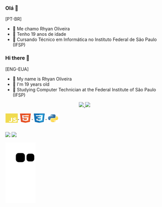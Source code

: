 ### Olá 👋

[PT-BR]
- 🔭 Me chamo Rhyan Oliveira
- 🌱 Tenho 19 anos de idade
- 📖 Cursando Técnico em Informática no Instituto Federal de São Paulo (IFSP)

### Hi there 👋

[ENG-EUA]
- 🔭 My name is Rhyan Oliveira
- 🌱 I'm 19 years old
- 📖 Studying Computer Technician at the Federal Institute of São Paulo (IFSP)

<div align="center">
  <a href="https://github.com/rhyanoliveirx">
  <img height="180em" src="https://github-readme-stats.vercel.app/api?username=rhyanoliveirx&show_icons=true&theme=github_dark&include_all_commits=true&count_private=true"/>
  <img height="180em" src="https://github-readme-stats.vercel.app/api/top-langs/?username=rhyanoliveirx&layout=compact&langs_count=7&theme=github_dark"/>

</div>
<div style="display: inline_block"><br>
  <img align="center" alt="Rafa-Js" height="30" width="40" src="https://raw.githubusercontent.com/devicons/devicon/master/icons/javascript/javascript-plain.svg">
  <img align="center" alt="Rafa-HTML" height="30" width="40" src="https://raw.githubusercontent.com/devicons/devicon/master/icons/html5/html5-original.svg">
  <img align="center" alt="Rafa-CSS" height="30" width="40" src="https://raw.githubusercontent.com/devicons/devicon/master/icons/css3/css3-original.svg">
  <img align="center" alt="Rafa-Python" height="30" width="40" src="https://raw.githubusercontent.com/devicons/devicon/master/icons/python/python-original.svg">
</div>
  
  ##
 
<div>  
  <a href = "mailto:contatorafaballerini@gmail.com"><img src="https://img.shields.io/badge/-Gmail-%23333?style=for-the-badge&logo=gmail&logoColor=white" target="_blank"></a>
  <a href="https://www.linkedin.com/in/rafaella-ballerini-45875016a" target="_blank"><img src="https://img.shields.io/badge/-LinkedIn-%230077B5?style=for-the-badge&logo=linkedin&logoColor=white" target="_blank"></a> 
 
  ![Snake animation](https://github.com/rafaballerini/rafaballerini/blob/output/github-contribution-grid-snake.svg)
 
</div>
